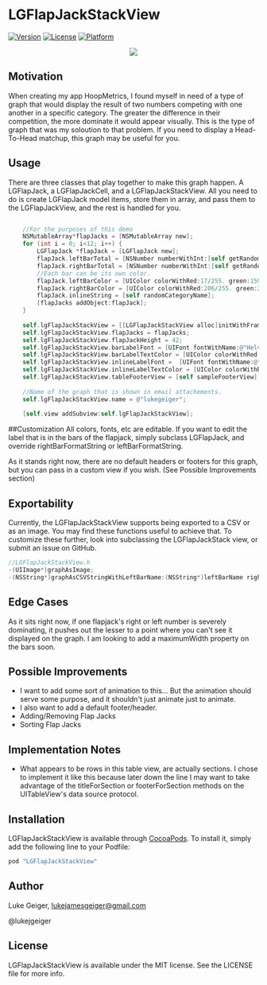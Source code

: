 # LGFlapJackStackView

[![Version](https://img.shields.io/cocoapods/v/LGFlapJackStackView.svg?style=flat)](http://cocoapods.org/pods/LGFlapJackStackView)
[![License](https://img.shields.io/cocoapods/l/LGFlapJackStackView.svg?style=flat)](http://cocoapods.org/pods/LGFlapJackStackView)
[![Platform](https://img.shields.io/cocoapods/p/LGFlapJackStackView.svg?style=flat)](http://cocoapods.org/pods/LGFlapJackStackView)

<p align="center">
  <img src="https://raw.githubusercontent.com/lukegeiger/LGFlapJackStackView/master/lukegeiger-flapjack.png">
</p>

## Motivation
When creating my app HoopMetrics, I found myself in need of a type of graph that would display the result of two numbers competing with one another in a specific category. The greater the difference in their competition, the more dominate it would appear visually. This is the type of graph that was my soloution to that problem. If you need to display a Head-To-Head matchup, this graph may be useful for you.

## Usage
There are three classes that play together to make this graph happen. A LGFlapJack, a LGFlapJackCell, and a LGFlapJackStackView. All you need to do is create LGFlapJack model items, store them in array, and pass them to the LGFlapJackView, and the rest is handled for you.

```objective-c

    //For the purposes of this demo
    NSMutableArray*flapJacks = [NSMutableArray new];
    for (int i = 0; i<12; i++) {
        LGFlapJack *flapJack = [LGFlapJack new];
        flapJack.leftBarTotal = [NSNumber numberWithInt:[self getRandomNumberBetween:0 to:100]];
        flapJack.rightBarTotal = [NSNumber numberWithInt:[self getRandomNumberBetween:0 to:100]];
        //Each bar can be its own color.
        flapJack.leftBarColor = [UIColor colorWithRed:17/255. green:159/255. blue:194/255. alpha:1.0];
        flapJack.rightBarColor = [UIColor colorWithRed:206/255. green:218/255. blue:60/255. alpha:1.0];
        flapJack.inlineString = [self randomCategoryName];
        [flapJacks addObject:flapJack];
    }
    
    self.lgFlapJackStackView = [[LGFlapJackStackView alloc]initWithFrame:self.view.bounds];
    self.lgFlapJackStackView.flapJacks = flapJacks;
    self.lgFlapJackStackView.flapJackHeight = 42;
    self.lgFlapJackStackView.barLabelFont = [UIFont fontWithName:@"HelveticaNeue-Light" size:12];
    self.lgFlapJackStackView.barLabelTextColor = [UIColor colorWithRed:85/255. green:85/255. blue:85/255. alpha:1.0];
    self.lgFlapJackStackView.inlineLabelFont =  [UIFont fontWithName:@"HelveticaNeue-Light" size:12];
    self.lgFlapJackStackView.inlineLabelTextColor = [UIColor colorWithRed:100/255. green:100/255. blue:100/255. alpha:1.0];
    self.lgFlapJackStackView.tableFooterView = [self sampleFooterView];
    
    //Name of the graph that is shown in email attachements.
    self.lgFlapJackStackView.name = @"lukegeiger";
    
    [self.view addSubview:self.lgFlapJackStackView];

```
##Customization
All colors, fonts, etc are editable. If you want to edit the label that is in the bars of the flapjack, simply subclass LGFlapJack, and override rightBarFormatString or leftBarFormatString. 

As it stands right now, there are no default headers or footers for this graph, but you can pass in a custom view if you wish. (See Possible Improvements section)

## Exportability
Currently, the LGFlapJackStackView supports being exported to a CSV or as an image. You may find these functions useful to achieve that. To customize these further, look into subclassing the LGFlapJackStack view, or submit an issue on GitHub.

```objective-c
//LGFlapJackStackView.h
-(UIImage*)graphAsImage;
-(NSString*)graphAsCSVStringWithLeftBarName:(NSString*)leftBarName rightBarName:(NSString*)rightBarName;

```

## Edge Cases
As it sits right now, if one flapjack's right or left number is severely dominating, it pushes out the lesser to a point where you can't see it displayed on the graph. I am looking to add a maximumWidth property on the bars soon.

## Possible Improvements
- I want to add some sort of animation to this... But the animation should serve some purpose, and it shouldn't just animate just to animate.
- I also want to add a default footer/header.
- Adding/Removing Flap Jacks
- Sorting Flap Jacks

## Implementation Notes
- What appears to be rows in this table view, are actually sections. I chose to implement it like this because later down the line I may want to take advantage of the titleForSection or footerForSection methods on the UITableView's data source protocol.

## Installation

LGFlapJackStackView is available through [CocoaPods](http://cocoapods.org). To install
it, simply add the following line to your Podfile:

```ruby
pod "LGFlapJackStackView"
```

## Author

Luke Geiger, lukejamesgeiger@gmail.com

@lukejgeiger

## License

LGFlapJackStackView is available under the MIT license. See the LICENSE file for more info.
